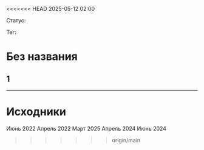 <<<<<<< HEAD
2025-05-12 02:00 

Статус:

Тег: 
# Без названия

## 1

---

Исходники 
=======
Июнь 2022
Апрель 2022
Март 2025
Апрель 2024
Июнь 2024
>>>>>>> origin/main

